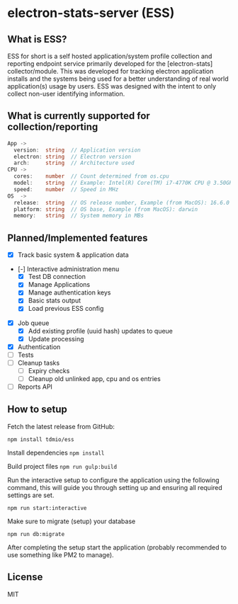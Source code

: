 # electron-stats-server (ESS)

## What is ESS?

ESS for short is a self hosted application/system profile collection and reporting endpoint 
service primarily developed for the [electron-stats] collector/module. This was developed for
tracking electron application installs and the systems being used for a better understanding 
of real world application(s) usage by users. ESS was designed with the intent to only collect 
non-user identifying information.

## What is currently supported for collection/reporting
```ts
App ->
  version:  string  // Application version
  electron: string  // Electron version
  arch:     string  // Architecture used
CPU ->
  cores:    number  // Count determined from os.cpu
  model:    string  // Example: Intel(R) Core(TM) i7-4770K CPU @ 3.50GHz
  speed:    number  // Speed in MHz
OS  ->
  release:  string  // OS release number, Example (from MacOS): 16.6.0
  platform: string  // OS base, Example (from MacOS): darwin
  memory:   string  // System memory in MBs
```

## Planned/Implemented features
- [x] Track basic system & application data
- [-] Interactive administration menu
  - [x] Test DB connection
  - [x] Manage Applications
  - [x] Manage authentication keys
  - [x] Basic stats output
  - [x] Load previous ESS config
- [x] Job queue
  - [x] Add existing profile (uuid hash) updates to queue
  - [x] Update processing
- [x] Authentication
- [ ] Tests
- [ ] Cleanup tasks
  - [ ] Expiry checks
  - [ ] Cleanup old unlinked app, cpu and os entries
- [ ] Reports API

## How to setup

Fetch the latest release from GitHub:
```
npm install tdmio/ess
```
Install dependencies `npm install`

Build project files `npm run gulp:build`

Run the interactive setup to configure the application using the following
command, this will guide you through setting up and ensuring all required
settings are set.

```
npm run start:interactive
```

Make sure to migrate (setup) your database

```
npm run db:migrate
```

After completing the setup start the application (probably recommended to use
something like PM2 to manage).

## License

MIT
